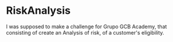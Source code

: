 # RiskAnalysis
I was supposed to make a challenge for Grupo GCB Academy, that consisting of create an Analysis of risk, of a customer's eligibility.

